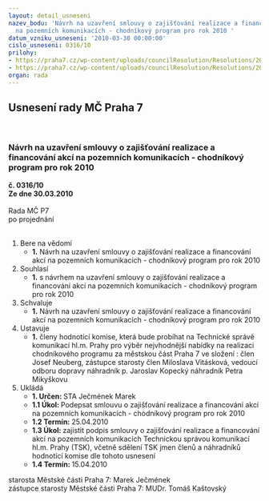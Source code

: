 ```yaml
---
layout: detail_usneseni
nazev_bodu: 'Návrh na uzavření smlouvy o zajišťování realizace a financování akcí
  na pozemních komunikacích - chodníkový program pro rok 2010 '
datum_vzniku_usneseni: '2010-03-30 00:00:00'
cislo_usneseni: 0316/10
prilohy:
- https://praha7.cz/wp-content/uploads/councilResolution/Resolutions/20596/15-10-smlouva_chod__program_2010_-n%c3%a1vrh_-_upraven%c3%bd-tsk.doc
- https://praha7.cz/wp-content/uploads/councilResolution/Resolutions/20596/15-10-uzm%c4%8d_rozpo%c4%8det.doc
organ: rada
---
```

<div id="ucUsn_pList" class="usn">
	<span><h2>Usnesení rady MČ Praha 7 </h2>
<br></span><div class="standBody">
<span><h3>Návrh na uzavření smlouvy o zajišťování realizace a financování akcí na pozemních komunikacích - chodníkový program pro rok 2010 </h3></span><div class="center">
		<strong>č. 0316/10</strong><br>
	</div>
<div class="center">
		<strong>Ze dne 30.03.2010</strong><br><br>
	</div>Rada MČ P7<br> po projednání<br><br><ol>
<li>Bere na vědomí<ul><li>
<strong>1.</strong> Návrh na uzavření smlouvy o zajišťování realizace a financování akcí na pozemních komunikacích - chodníkový program pro rok 2010 </li></ul>
</li>
<li>Souhlasí<ul><li>
<strong>1.</strong> s návrhem na uzavření smlouvy o zajišťování realizace a financování akcí na pozemních komunikacích - chodníkový program pro rok 2010 </li></ul>
</li>
<li>Schvaluje<ul><li>
<strong>1.</strong> Návrh na uzavření smlouvy o zajišťování realizace a financování akcí na pozemních komunikacích - chodníkový program pro rok 2010 </li></ul>
</li>
<li>Ustavuje<ul><li>
<strong>1.</strong> členy hodnotící komise, která bude probíhat na Technické správě komunikací hl.m. Prahy  pro výběr nejvhodnější nabídky na realizaci chodníkového programu za městskou část Praha 7 ve složení :                                                                    člen Josef Neuberg, zástupce starosty                                                                         člen Miloslava Vitásková, vedoucí odboru dopravy                                                               náhradník p. Jaroslav Kopecký                                                                       náhradník Petra Mikyškovu     </li></ul>
</li>
<li>Ukládá<ul>
<li>
<strong>1. Určen: </strong>STA Ječmének Marek</li>
<li>
<strong>1.1 Úkol: </strong>Podepsat  smlouvu o zajišťování realizace a financování akcí na pozemních komunikacích - chodníkový program pro rok 2010</li>
<li>
<strong>1.2 Termín: </strong>25.04.2010</li>
<li>
<strong>1.3 Úkol: </strong>zajistit podpis smlouvy o zajišťování realizace a financování akcí na pozemních komunikacích Technickou správou komunikací hl.m. Prahy (TSK),    včetně sdělení TSK jmen členů a náhradníků hodnotící komise  dle tohoto usnesení </li>
<li>
<strong>1.4 Termín: </strong>15.04.2010</li>
</ul>
</li>
</ol>starosta Městské části Praha 7: Marek Ječmének<br>zástupce starosty Městské části Praha 7: MUDr. Tomáš Kaštovský 
</div>
</div>